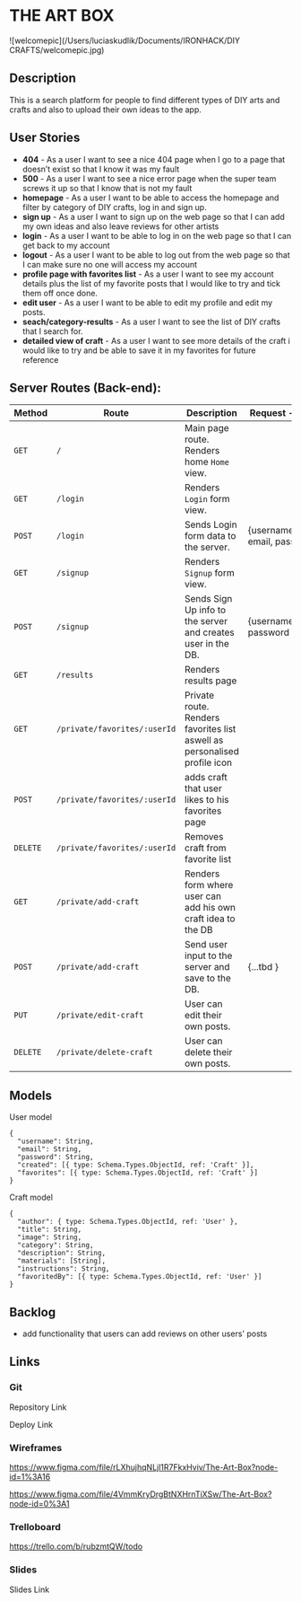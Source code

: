# THE ART BOX

![welcomepic](/Users/luciaskudlik/Documents/IRONHACK/DIY CRAFTS/welcomepic.jpg)

## Description

This is a search platform for people to find different types of DIY arts and crafts and also to upload their own ideas to the app.

## User Stories

- **404** - As a user I want to see a nice 404 page when I go to a page that doesn’t exist so that I know it was my fault
- **500** - As a user I want to see a nice error page when the super team screws it up so that I know that is not my fault
- **homepage** - As a user I want to be able to access the homepage and filter by category of DIY crafts, log in and sign up.
- **sign up** - As a user I want to sign up on the web page so that I can add my own ideas and also leave reviews for other artists
- **login** - As a user I want to be able to log in on the web page so that I can get back to my account
- **logout** - As a user I want to be able to log out from the web page so that I can make sure no one will access my account
- **profile page with favorites list** - As a user I want to see my account details plus the list of my favorite posts that I would like to try and tick them off once done.
- **edit user** - As a user I want to be able to edit my profile and edit my posts.
- **seach/category-results** - As a user I want to see the list of DIY crafts that I search for.
- **detailed view of craft** - As a user I want to see more details of the craft i would like to try and be able to save it in my favorites for future reference

## Server Routes (Back-end):

| **Method** | **Route**                    | **Description**                                                           | Request - Body              |
| ---------- | ---------------------------- | ------------------------------------------------------------------------- | --------------------------- |
| `GET`      | `/`                          | Main page route. Renders home `Home` view.                                |                             |
| `GET`      | `/login`                     | Renders `Login` form view.                                                |                             |
| `POST`     | `/login`                     | Sends Login form data to the server.                                      | {username, email, password} |
| `GET`      | `/signup`                    | Renders `Signup` form view.                                               |                             |
| `POST`     | `/signup`                    | Sends Sign Up info to the server and creates user in the DB.              | {username,email, password } |
| `GET`      | `/results`                   | Renders results page                                                      |                             |
| `GET`      | `/private/favorites/:userId` | Private route. Renders favorites list aswell as personalised profile icon |                             |
| `POST`     | `/private/favorites/:userId` | adds craft that user likes to his favorites page                          |                             |
| `DELETE`   | `/private/favorites/:userId` | Removes craft from favorite list                                          |                             |
| `GET`      | `/private/add-craft`         | Renders form where user can add his own craft idea to the DB              |                             |
| `POST`     | `/private/add-craft`         | Send user input to the server and save to the DB.                         | {...tbd }                   |
| `PUT`      | `/private/edit-craft`        | User can edit their own posts.                                            |                             |
| `DELETE`   | `/private/delete-craft`      | User can delete their own posts.                                          |                             |

## Models

User model

```
{
  "username": String,
  "email": String,
  "password": String,
  "created": [{ type: Schema.Types.ObjectId, ref: 'Craft' }],
  "favorites": [{ type: Schema.Types.ObjectId, ref: 'Craft' }]
}
```

Craft model

```
{
  "author": { type: Schema.Types.ObjectId, ref: 'User' },
  "title": String,
  "image": String,
  "category": String,
  "description": String,
  "materials": [String],
  "instructions": String,
  "favoritedBy": [{ type: Schema.Types.ObjectId, ref: 'User' }]
}
```

## Backlog

- add functionality that users can add reviews on other users' posts

## Links

### Git

Repository Link

Deploy Link

### Wireframes

https://www.figma.com/file/rLXhujhqNLjl1R7FkxHviv/The-Art-Box?node-id=1%3A16

https://www.figma.com/file/4VmmKryDrgBtNXHrnTiXSw/The-Art-Box?node-id=0%3A1

### Trelloboard

https://trello.com/b/rubzmtQW/todo

### Slides

Slides Link
